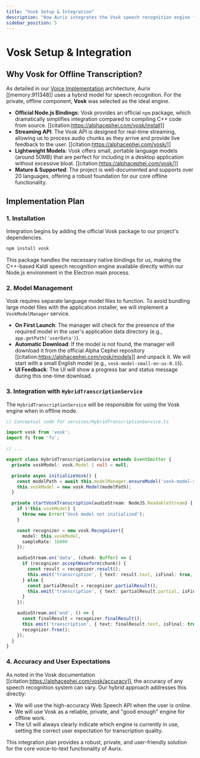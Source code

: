 ```yaml
---
title: "Vosk Setup & Integration"
description: "How Aurix integrates the Vosk speech recognition engine for private, offline transcription."
sidebar_position: 5
---
```


# Vosk Setup & Integration

## Why Vosk for Offline Transcription?

As detailed in our [Voice Implementation](./voice-implementation.md) architecture, Aurix [[memory:911348]] uses a hybrid model for speech recognition. For the private, offline component, **Vosk** was selected as the ideal engine.

-   **Official Node.js Bindings**: Vosk provides an official `npm` package, which dramatically simplifies integration compared to compiling C++ code from source. [[citation:https://alphacephei.com/vosk/install]]
-   **Streaming API**: The Vosk API is designed for real-time streaming, allowing us to process audio chunks as they arrive and provide live feedback to the user. [[citation:https://alphacephei.com/vosk/]]
-   **Lightweight Models**: Vosk offers small, portable language models (around 50MB) that are perfect for including in a desktop application without excessive bloat. [[citation:https://alphacephei.com/vosk/]]
-   **Mature & Supported**: The project is well-documented and supports over 20 languages, offering a robust foundation for our core offline functionality.

## Implementation Plan

### 1. Installation

Integration begins by adding the official Vosk package to our project's dependencies.

```bash
npm install vosk
```

This package handles the necessary native bindings for us, making the C++-based Kaldi speech recognition engine available directly within our Node.js environment in the Electron main process.

### 2. Model Management

Vosk requires separate language model files to function. To avoid bundling large model files with the application installer, we will implement a `VoskModelManager` service.

-   **On First Launch**: The manager will check for the presence of the required model in the user's application data directory (e.g., `app.getPath('userData')`).
-   **Automatic Download**: If the model is not found, the manager will download it from the official Alpha Cephei repository [[citation:https://alphacephei.com/vosk/models]] and unpack it. We will start with a small English model (e.g., `vosk-model-small-en-us-0.15`).
-   **UI Feedback**: The UI will show a progress bar and status message during this one-time download.

### 3. Integration with `HybridTranscriptionService`

The `HybridTranscriptionService` will be responsible for using the Vosk engine when in offline mode.

```typescript
// Conceptual code for services/HybridTranscriptionService.ts

import vosk from 'vosk';
import fs from 'fs';

// ...

export class HybridTranscriptionService extends EventEmitter {
  private voskModel: vosk.Model | null = null;

  private async initializeVosk() {
    const modelPath = await this.modelManager.ensureModel('vosk-model-small-en-us-0.15');
    this.voskModel = new vosk.Model(modelPath);
  }

  private startVoskTranscription(audioStream: NodeJS.ReadableStream) {
    if (!this.voskModel) {
      throw new Error('Vosk model not initialized');
    }

    const recognizer = new vosk.Recognizer({
      model: this.voskModel,
      sampleRate: 16000
    });

    audioStream.on('data', (chunk: Buffer) => {
      if (recognizer.acceptWaveform(chunk)) {
        const result = recognizer.result();
        this.emit('transcription', { text: result.text, isFinal: true, source: 'vosk' });
      } else {
        const partialResult = recognizer.partialResult();
        this.emit('transcription', { text: partialResult.partial, isFinal: false, source: 'vosk' });
      }
    });

    audioStream.on('end', () => {
      const finalResult = recognizer.finalResult();
      this.emit('transcription', { text: finalResult.text, isFinal: true, source: 'vosk' });
      recognizer.free();
    });
  }
}
```

### 4. Accuracy and User Expectations

As noted in the Vosk documentation [[citation:https://alphacephei.com/vosk/accuracy]], the accuracy of any speech recognition system can vary. Our hybrid approach addresses this directly:
-   We will use the high-accuracy Web Speech API when the user is online.
-   We will use Vosk as a reliable, private, and "good enough" engine for offline work.
-   The UI will always clearly indicate which engine is currently in use, setting the correct user expectation for transcription quality.

This integration plan provides a robust, private, and user-friendly solution for the core voice-to-text functionality of Aurix. 